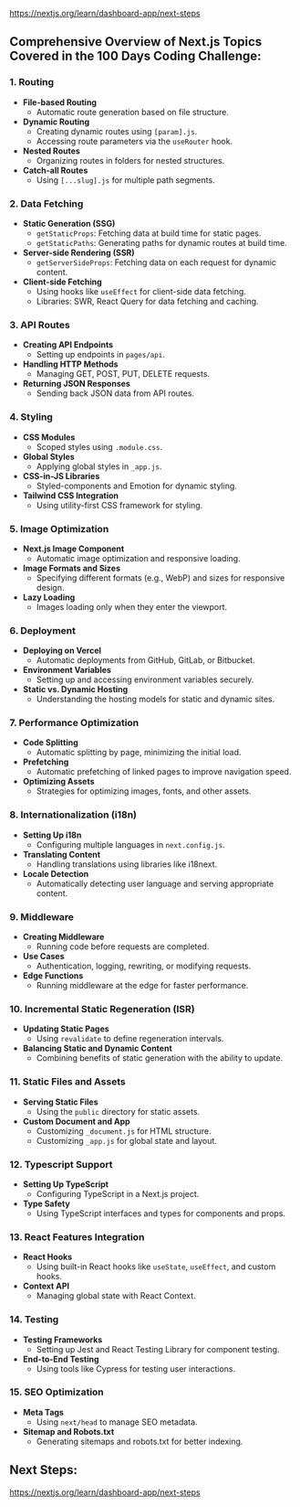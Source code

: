  https://nextjs.org/learn/dashboard-app/next-steps

## Comprehensive Overview of Next.js Topics Covered in the 100 Days Coding Challenge:

### 1. **Routing**
   - **File-based Routing**
     - Automatic route generation based on file structure.
   - **Dynamic Routing**
     - Creating dynamic routes using `[param].js`.
     - Accessing route parameters via the `useRouter` hook.
   - **Nested Routes**
     - Organizing routes in folders for nested structures.
   - **Catch-all Routes**
     - Using `[...slug].js` for multiple path segments.

### 2. **Data Fetching**
   - **Static Generation (SSG)**
     - `getStaticProps`: Fetching data at build time for static pages.
     - `getStaticPaths`: Generating paths for dynamic routes at build time.
   - **Server-side Rendering (SSR)**
     - `getServerSideProps`: Fetching data on each request for dynamic content.
   - **Client-side Fetching**
     - Using hooks like `useEffect` for client-side data fetching.
     - Libraries: SWR, React Query for data fetching and caching.

### 3. **API Routes**
   - **Creating API Endpoints**
     - Setting up endpoints in `pages/api`.
   - **Handling HTTP Methods**
     - Managing GET, POST, PUT, DELETE requests.
   - **Returning JSON Responses**
     - Sending back JSON data from API routes.

### 4. **Styling**
   - **CSS Modules**
     - Scoped styles using `.module.css`.
   - **Global Styles**
     - Applying global styles in `_app.js`.
   - **CSS-in-JS Libraries**
     - Styled-components and Emotion for dynamic styling.
   - **Tailwind CSS Integration**
     - Using utility-first CSS framework for styling.

### 5. **Image Optimization**
   - **Next.js Image Component**
     - Automatic image optimization and responsive loading.
   - **Image Formats and Sizes**
     - Specifying different formats (e.g., WebP) and sizes for responsive design.
   - **Lazy Loading**
     - Images loading only when they enter the viewport.

### 6. **Deployment**
   - **Deploying on Vercel**
     - Automatic deployments from GitHub, GitLab, or Bitbucket.
   - **Environment Variables**
     - Setting up and accessing environment variables securely.
   - **Static vs. Dynamic Hosting**
     - Understanding the hosting models for static and dynamic sites.

### 7. **Performance Optimization**
   - **Code Splitting**
     - Automatic splitting by page, minimizing the initial load.
   - **Prefetching**
     - Automatic prefetching of linked pages to improve navigation speed.
   - **Optimizing Assets**
     - Strategies for optimizing images, fonts, and other assets.

### 8. **Internationalization (i18n)**
   - **Setting Up i18n**
     - Configuring multiple languages in `next.config.js`.
   - **Translating Content**
     - Handling translations using libraries like i18next.
   - **Locale Detection**
     - Automatically detecting user language and serving appropriate content.

### 9. **Middleware**
   - **Creating Middleware**
     - Running code before requests are completed.
   - **Use Cases**
     - Authentication, logging, rewriting, or modifying requests.
   - **Edge Functions**
     - Running middleware at the edge for faster performance.

### 10. **Incremental Static Regeneration (ISR)**
   - **Updating Static Pages**
     - Using `revalidate` to define regeneration intervals.
   - **Balancing Static and Dynamic Content**
     - Combining benefits of static generation with the ability to update.

### 11. **Static Files and Assets**
   - **Serving Static Files**
     - Using the `public` directory for static assets.
   - **Custom Document and App**
     - Customizing `_document.js` for HTML structure.
     - Customizing `_app.js` for global state and layout.

### 12. **Typescript Support**
   - **Setting Up TypeScript**
     - Configuring TypeScript in a Next.js project.
   - **Type Safety**
     - Using TypeScript interfaces and types for components and props.

### 13. **React Features Integration**
   - **React Hooks**
     - Using built-in React hooks like `useState`, `useEffect`, and custom hooks.
   - **Context API**
     - Managing global state with React Context.

### 14. **Testing**
   - **Testing Frameworks**
     - Setting up Jest and React Testing Library for component testing.
   - **End-to-End Testing**
     - Using tools like Cypress for testing user interactions.

### 15. **SEO Optimization**
   - **Meta Tags**
     - Using `next/head` to manage SEO metadata.
   - **Sitemap and Robots.txt**
     - Generating sitemaps and robots.txt for better indexing.

## Next Steps:
https://nextjs.org/learn/dashboard-app/next-steps